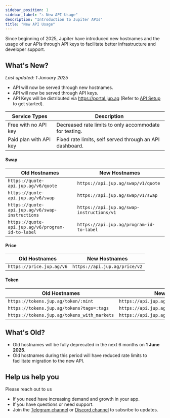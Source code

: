 ```yaml
---
sidebar_position: 1
sidebar_label: "⚠️ New API Usage"
description: "Introduction to Jupiter APIs"
title: "New API Usage"
---
```


<head>
    <title>API Usage</title>
    <meta name="twitter:card" content="summary" />
</head>

Since beginning of 2025, Jupiter have introduced new hostnames and the usage of our APIs through API keys to facilitate better infrastructure and developer support.

## What's New?

*Last updated: 1 January 2025*
- API will now be served through new hostnames.
- API will now be served through API keys.
- API Keys will be distributed via https://portal.jup.ag (Refer to [API Setup](./api-setup) to get started).

| Service Types | Description |
| --- | --- |
| Free with no API key | Decreased rate limits to only accommodate for testing. |
| Paid plan with API key | Fixed rate limits, self served through an API dashboard. |

#### Swap

| Old Hostnames | New Hostnames |
|---|---|
|`https://quote-api.jup.ag/v6/quote`|`https://api.jup.ag/swap/v1/quote`|
|`https://quote-api.jup.ag/v6/swap`|`https://api.jup.ag/swap/v1/swap`|
|`https://quote-api.jup.ag/v6/swap-instructions`|`https://api.jup.ag/swap-instructions/v1`|
|`https://quote-api.jup.ag/v6/program-id-to-label`|`https://api.jup.ag/program-id-to-label`|

#### Price

| Old Hostnames | New Hostnames |
|---|---|
|`https://price.jup.ag/v6`|`https://api.jup.ag/price/v2`|

#### Token

| Old Hostnames | New Hostnames |
|---|---|
|`https://tokens.jup.ag/token/:mint`|`https://api.jup.ag/tokens/v1/token/:mint`|
|`https://tokens.jup.ag/tokens?tags=:tags`|`https://api.jup.ag/tokens/v1/tagged/:tag`|
|`https://tokens.jup.ag/tokens_with_markets`|`https://api.jup.ag/tokens/v1/mints/tradable`|

## What's Old?

- Old hostnames will be fully deprecated in the next 6 months on **1 June 2025**.
- Old hostnames during this period will have reduced rate limits to facilitate migration to the new API.

## Help us help you

Please reach out to us
- If you need have increasing demand and growth in your app.
- If you have questions or need support.
- Join the [Telegram channel](https://t.me/jup_dev) or [Discord channel](https://discord.com/channels/897540204506775583/1115543693005430854) to subsribe to updates.
